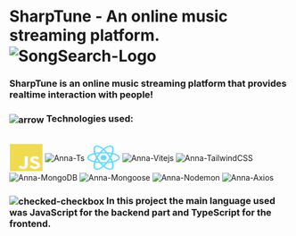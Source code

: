 # SharpTune - An online music streaming platform. <img align="center" alt="SongSearch-Logo" height="50" width="60" src="https://i.postimg.cc/BbWwnykw/logo.png">
### SharpTune is an online music streaming platform that provides realtime interaction with people! 


### <img align="center" width="30" height="30" src="https://img.icons8.com/pulsar-gradient/48/arrow.png" alt="arrow"/> Technologies used:
<div style="display: inline_block"><br>
  <img align="center" alt="Anna-Js" height="50" width="60" src="https://raw.githubusercontent.com/devicons/devicon/master/icons/javascript/javascript-plain.svg">
  <img align="center" alt="Anna-Ts" height="50" width="60" src="https://cdn.jsdelivr.net/gh/devicons/devicon@latest/icons/typescript/typescript-original.svg" />
  <img align="center" alt="Anna-React" height="50" width="60" src="https://raw.githubusercontent.com/devicons/devicon/master/icons/react/react-original.svg">
  <img align="center" alt="Anna-Vitejs" height="50" width="60" src="https://cdn.jsdelivr.net/gh/devicons/devicon@latest/icons/vitejs/vitejs-original.svg">
  <img align="center" alt="Anna-TailwindCSS" height="50" width="60" src="https://cdn.jsdelivr.net/gh/devicons/devicon@latest/icons/tailwindcss/tailwindcss-original.svg">
  <img align="center" alt="Anna-MongoDB" height="50" width="60" src="https://cdn.jsdelivr.net/gh/devicons/devicon@latest/icons/mongodb/mongodb-original.svg" />
  <img align="center" alt="Anna-Mongoose" height="50" width="60" src="https://cdn.jsdelivr.net/gh/devicons/devicon@latest/icons/mongoose/mongoose-original.svg" />
  <img align="center" alt="Anna-Nodemon" height="50" width="60" src="https://cdn.jsdelivr.net/gh/devicons/devicon@latest/icons/nodemon/nodemon-original.svg" />
  <img align="center" alt="Anna-Axios" height="50" width="60" src="https://cdn.jsdelivr.net/gh/devicons/devicon@latest/icons/axios/axios-plain.svg" />
</div>

### <img align="center" width="30" height="30" src="https://img.icons8.com/color/48/checked-checkbox.png" alt="checked-checkbox"/> In this project the main language used was **JavaScript** for the backend part and **TypeScript** for the frontend. 
